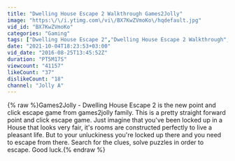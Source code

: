 ```yaml
---
title: "Dwelling House Escape 2 Walkthrough Games2Jolly"
image: "https:\/\/i.ytimg.com\/vi\/BX7KwZVmoKo\/hqdefault.jpg"
vid_id: "BX7KwZVmoKo"
categories: "Gaming"
tags: ["Dwelling House Escape 2","Dwelling House Escape 2 Walkthrough","Games2Jolly"]
date: "2021-10-04T18:23:53+03:00"
vid_date: "2016-08-25T13:45:52Z"
duration: "PT5M17S"
viewcount: "41157"
likeCount: "37"
dislikeCount: "18"
channel: "Jolly A"
---
```

{% raw %}Games2Jolly - Dwelling House Escape 2 is the new point and click escape game from games2jolly family. This is a pretty straight forward point and click escape game. Just imagine that you've been locked up in a House that looks very fair, it's rooms are constructed perfectly to live a pleasant life. But to your unluckiness you're locked up there and you need to escape from there. Search for the clues, solve puzzles in order to escape. Good luck.{% endraw %}
